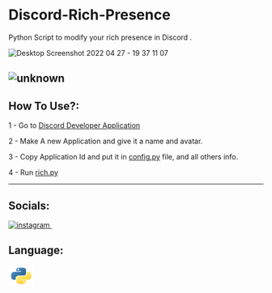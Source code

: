 # Discord-Rich-Presence

Python Script to modify your rich presence in Discord .

![Desktop Screenshot 2022 04 27 - 19 37 11 07](https://user-images.githubusercontent.com/104280578/165573459-7029bd77-db07-4b72-85b8-b29ae97319c4.png)

![unknown](https://user-images.githubusercontent.com/104280578/165574763-e9133606-f697-4378-8ae1-19482c43b332.png)
---

## How To Use?: 
1 - Go to [Discord Developer Application](https://discord.com/developers/applications)

2 - Make A new Application and give it a name and avatar.

3 - Copy Application Id and put it in [config.py](https://github.com/7q1/Discord-Rich-Presence/blob/main/config.py) file, and all others info.

4 - Run [rich.py](https://github.com/7q1/Discord-Rich-Presence/blob/main/rich.py)

---

## Socials:

 <a href="https://www.instagram.com/thrudespair/" target="_blank">
   <img class="img" style="height: 40px; width:50px;" src="https://github.com/rahuldkjain/github-profile-readme-generator/blob/master/src/images/icons/Social/instagram.svg" alt="instagram"> </img>
  </a>


  <a href="https://discord.com/users/913666849324007476" target="_blank">
   <img class="img" style="height: 0px; width:41px;" src="https://github.com/diamkil/socials/blob/main/public/img/discord.png" alt="Discord"> </img>
  </a>

<h2>Language:</h2>
   <a href="https://www.python.org/" target="_blank">
    <img style="height: 40px; width:50px;" src="https://raw.githubusercontent.com/devicons/devicon/master/icons/python/python-original.svg" alt="Python"> </img>
   </a>

